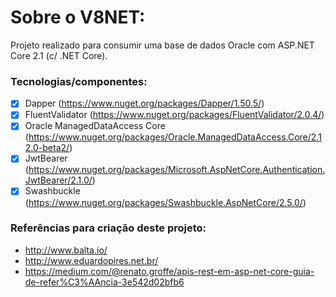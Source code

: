 # Sobre o V8NET:
Projeto realizado para consumir uma base de dados Oracle com ASP.NET Core 2.1 (c/ .NET Core).

### Tecnologias/componentes:
- [x] Dapper (https://www.nuget.org/packages/Dapper/1.50.5/)
- [x] FluentValidator (https://www.nuget.org/packages/FluentValidator/2.0.4/)
- [x] Oracle ManagedDataAccess Core (https://www.nuget.org/packages/Oracle.ManagedDataAccess.Core/2.12.0-beta2/)
- [x] JwtBearer (https://www.nuget.org/packages/Microsoft.AspNetCore.Authentication.JwtBearer/2.1.0/)
- [x] Swashbuckle (https://www.nuget.org/packages/Swashbuckle.AspNetCore/2.5.0/)

### Referências para criação deste projeto:
* http://www.balta.io/
* http://www.eduardopires.net.br/
* https://medium.com/@renato.groffe/apis-rest-em-asp-net-core-guia-de-refer%C3%AAncia-3e542d02bfb6
